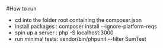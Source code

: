 #How to run
- cd into the folder root containing the composer.json 
- install packages :   composer install --ignore-platform-reqs
- spin up a server :   php -S localhost:3000
- run minimal tests:   vendor/bin/phpunit --filter SumTest